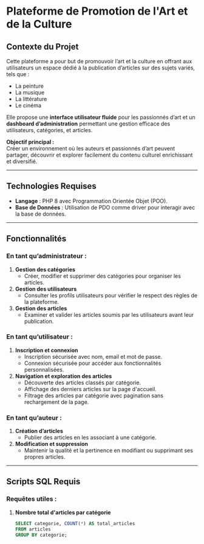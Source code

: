 # Plateforme de Promotion de l'Art et de la Culture  

## Contexte du Projet  
Cette plateforme a pour but de promouvoir l’art et la culture en offrant aux utilisateurs un espace dédié à la publication d’articles sur des sujets variés, tels que :  
- La peinture  
- La musique  
- La littérature  
- Le cinéma  

Elle propose une **interface utilisateur fluide** pour les passionnés d’art et un **dashboard d’administration** permettant une gestion efficace des utilisateurs, catégories, et articles.  

**Objectif principal :**  
Créer un environnement où les auteurs et passionnés d’art peuvent partager, découvrir et explorer facilement du contenu culturel enrichissant et diversifié.  

---

## Technologies Requises  
- **Langage** : PHP 8 avec Programmation Orientée Objet (POO).  
- **Base de Données** : Utilisation de PDO comme driver pour interagir avec la base de données.  

---

## Fonctionnalités  

### En tant qu’administrateur :  
1. **Gestion des catégories**  
   - Créer, modifier et supprimer des catégories pour organiser les articles.  
2. **Gestion des utilisateurs**  
   - Consulter les profils utilisateurs pour vérifier le respect des règles de la plateforme.  
3. **Gestion des articles**  
   - Examiner et valider les articles soumis par les utilisateurs avant leur publication.  

### En tant qu’utilisateur :  
1. **Inscription et connexion**  
   - Inscription sécurisée avec nom, email et mot de passe.  
   - Connexion sécurisée pour accéder aux fonctionnalités personnalisées.  
2. **Navigation et exploration des articles**  
   - Découverte des articles classés par catégorie.  
   - Affichage des derniers articles sur la page d'accueil.  
   - Filtrage des articles par catégorie avec pagination sans rechargement de la page.  

### En tant qu’auteur :  
1. **Création d’articles**  
   - Publier des articles en les associant à une catégorie.  
2. **Modification et suppression**  
   - Maintenir la qualité et la pertinence en modifiant ou supprimant ses propres articles.  

---

## Scripts SQL Requis  

### Requêtes utiles :  
1. **Nombre total d'articles par catégorie**  
   ```sql
   SELECT categorie, COUNT(*) AS total_articles
   FROM articles
   GROUP BY categorie;
